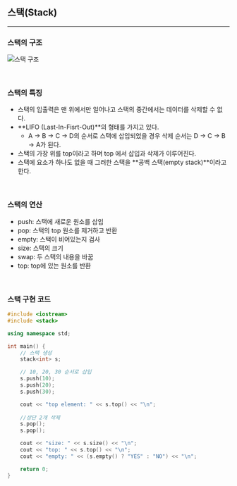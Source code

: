 ## 스택(Stack)

---

### 스택의 구조
![스택 구조](https://user-images.githubusercontent.com/68210266/129522445-5266a30f-fa37-4425-a9ca-2d125373b057.PNG)


<br>

### 스택의 특징

* 스택의 입출력은 맨 위에서만 일어나고 스택의 중간에서는 데이터를 삭제할 수 없다.
* **LIFO (Last-In-Fisrt-Out)**의 형태를 가지고 있다.
  * A -> B -> C -> D의 순서로 스택에 삽입되었을 경우 삭제 순서는 D -> C -> B -> A가 된다.
* 스택의 가장 위를 top이라고 하며 top 에서 삽입과 삭제가 이루어진다.
* 스택에 요소가 하나도 없을 때 그러한 스택을 **공백 스택(empty stack)**이라고 한다.

<br>

### 스택의 연산

* push: 스택에 새로운 원소를 삽입
* pop: 스택의 top 원소를 제거하고 반환
* empty: 스택이 비어있는지 검사
* size: 스택의 크기
* swap: 두 스택의 내용을 바꿈
* top: top에 있는 원소를 반환

<br>

### 스택 구현 코드

```c++
#include <iostream>
#include <stack>

using namespace std;

int main() {
	// 스택 생성
	stack<int> s;

	// 10, 20, 30 순서로 삽입
	s.push(10);
	s.push(20);
	s.push(30);

	cout << "top element: " << s.top() << "\n";
	
	//상단 2개 삭제
	s.pop();
	s.pop();

	cout << "size: " << s.size() << "\n";
	cout << "top: " << s.top() << "\n";
	cout << "empty: " << (s.empty() ? "YES" : "NO") << "\n";

	return 0;
}
```


